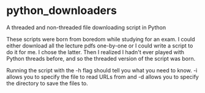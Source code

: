 python_downloaders
==================

A threaded and non-threaded file downloading script in Python

These scripts were born from boredom while studying for an exam. I could either download all the lecture pdfs one-by-one or I could write a script to do it for me. I chose the latter. Then I realized I hadn't ever played with Python threads before, and so the threaded version of the script was born.

Running the script with the -h flag should tell you what you need to know. -i allows you to specify the file to read URLs from and -d allows you to specify the directory to save the files to.
